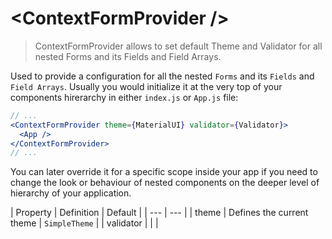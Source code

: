 # &lt;ContextFormProvider /&gt;

> ContextFormProvider allows to set default Theme and Validator for all nested Forms and its Fields and Field Arrays.

Used to provide a configuration for all the nested `Forms` and its `Fields` and `Field Arrays`. Usually you would initialize it at the very top of your components hirerarchy in either `index.js` or `App.js` file:

```jsx
// ...
<ContextFormProvider theme={MaterialUI} validator={Validator}>
  <App />
</ContextFormProvider>
// ...
```

You can later override it for a specific scope inside your app if you need to change the look or behaviour of nested components on the deeper level of hierarchy of your application.

| Property | Definition | Default |
| --- | --- |
| theme | Defines the current theme | `SimpleTheme` |
| validator |  |  |

